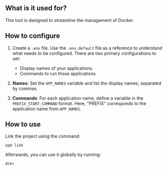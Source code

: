 ## What is it used for?

This tool is designed to streamline the management of Docker.

## How to configure
1. Create a `.env` file. Use the `.env.default` file as a reference to understand what needs to be configured. There are two primary configurations to set:
   - Display names of your applications.
   - Commands to run those applications.

2. **Names**: 
   Set the `APP_NAMES` variable and list the display names, separated by commas.

3. **Commands**: 
   For each application name, define a variable in the `PREFIX_START_COMMAND` format. Here, "PREFIX" corresponds to the application name from `APP_NAMES`.

## How to use
Link the project using the command:
```
npm link
```
Afterwards, you can use it globally by running:
```
dckr
```